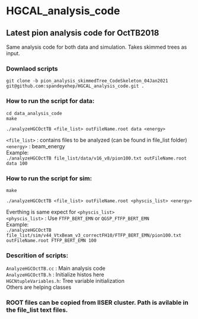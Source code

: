 # HGCAL_analysis_code

## Latest pion analysis code for OctTB2018


Same analysis code for both data and simulation.
Takes skimmed trees as input.

### Downlaod scripts <br/>
`git clone -b pion_analysis_skimmedTree_CodeSkeleton_04Jan2021 git@github.com:spandeyehep/HGCAL_analysis_code.git .` <br/>

### How to run the script for data: <br/>

`cd data_analysis_code`<br/>
`make`<br/>

`./analyzeHGCOctTB <file_list> outFileName.root data <energy>`<br/>


`<file_list>` : contains files to be analyzed (can be found in file_list folder)<br/>
`<energy>` : beam_energy<br/>
Example: <br/>
`./analyzeHGCOctTB file_list/data/v16_v8/pion100.txt outFileName.root data 100`


### How to run the script for sim: <br/>
`make`<br/>

`./analyzeHGCOctTB <file_list> outFileName.root <physcis_list> <energy>`<br/>

Everthing is same expect for `<physcis_list>` <br/>
`<physcis_list>` : Use `FTFP_BERT_EMN` or `QGSP_FTFP_BERT_EMN` <br/>
Example: <br/>
`./analyzeHGCOctTB file_list/sim/v44_VtxBeam_v3_correctFH10/FTFP_BERT_EMN/pion100.txt outFileName.root FTFP_BERT_EMN 100`


### Descrition of scripts: <br/>
`AnalyzeHGCOctTB.cc` : Main analysis code <br/>
`AnalyzeHGCOctTB.h` : Initialize histos here <br/>
`HGCNtupleVariables.h`: Tree variable initialization <br/>
Others are helping classes

### ROOT files can be copied from IISER cluster. Path is avilable in the file_list text files. <br/>

